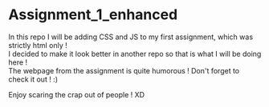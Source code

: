 # Assignment_1_enhanced
     
In this repo I will be adding CSS and JS to my first assignment, which was strictly html only !      
I decided to make it look better in another repo so that is what I will be doing here !      
The webpage from the assignment is quite humorous ! Don't forget to check it out ! :)   

Enjoy scaring the crap out of people ! XD  